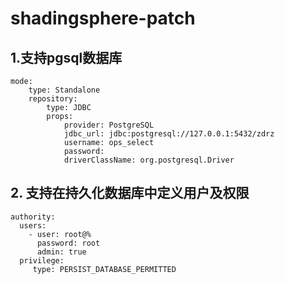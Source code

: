 # shadingsphere-patch
## 1.支持pgsql数据库
```
mode:
    type: Standalone
    repository:
        type: JDBC
        props:
            provider: PostgreSQL
            jdbc_url: jdbc:postgresql://127.0.0.1:5432/zdrz
            username: ops_select
            password: 
            driverClassName: org.postgresql.Driver
```
## 2. 支持在持久化数据库中定义用户及权限
```
authority:
  users:
    - user: root@%
      password: root
      admin: true	  
  privilege:
     type: PERSIST_DATABASE_PERMITTED
```